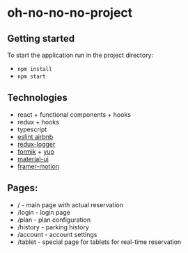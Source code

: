 # oh-no-no-no-project

## Getting started

To start the application run in the project directory:
- `npm install`
- `npm start`

## Technologies

- react + functional components + hooks
- redux + hooks
- typescript
- [eslint airbnb](https://www.npmjs.com/package/eslint-config-airbnb-typescript)
- [redux-logger](https://www.npmjs.com/package/redux-logger)
- [formik](https://www.npmjs.com/package/formik) + [yup](https://www.npmjs.com/package/yup)
- [material-ui](https://www.npmjs.com/package/@material-ui/core)
- [framer-motion](https://www.npmjs.com/package/framer-motion)

## Pages:
- / - main page with actual reservation
- /login - login page
- /plan - plan configuration
- /history - parking history
- /account - account settings
- /tablet - special page for tablets for real-time reservation
